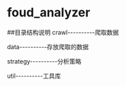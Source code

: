 # foud_analyzer



##目录结构说明
crawl----------爬取数据

data----------存放爬取的数据

strategy----------分析策略

util----------工具库

